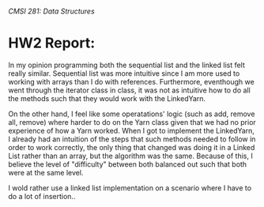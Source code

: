 ###### CMSI 281: Data Structures

# HW2 Report:

In my opinion programming both the sequential list and the linked list felt really similar. Sequential list was more intuitive since I am more used to working with arrays than I do with references. Furthermore, eventhough we went through the iterator class in class, it was not as intuitive how to do all the methods such that they would work with the LinkedYarn.

On the other hand, I feel like some operatations' logic (such as add, remove all, remove) where harder to do on the Yarn class given that we had no prior experience of how a Yarn worked. When I got to implement the LinkedYarn, I already had an intuition of the steps that such methods needed to follow in order to work correctly, the only thing that changed was doing it in a Linked List rather than an array, but the algorithm was the same. Because of this, I believe the level of "difficulty" between both balanced out such that both were at the same level.

I wold rather use a linked list implementation on a scenario where I have to do a lot of insertion..

